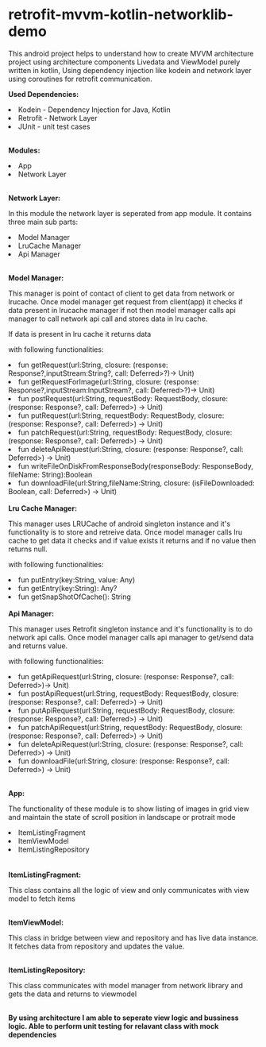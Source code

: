 # retrofit-mvvm-kotlin-networklib-demo

This android project helps to understand how to create MVVM architecture project using architecture components Livedata and 
ViewModel purely written in kotlin, Using dependency injection like kodein and network layer using coroutines 
for retrofit communication.

<b>Used Dependencies:</b>
<li>Kodein - Dependency Injection for Java, Kotlin</li>
<li>Retrofit - Network Layer</li>
<li>JUnit  - unit test cases</li>

<br><b>Modules:</b>
<li>App</li>
<li>Network Layer</li>

<br><b>Network Layer:</b>
<p>In this module the network layer is seperated from app module. It contains three main sub parts:</p>
  <li>Model Manager</li>
    <li>LruCache Manager</li>
      <li>Api Manager</li>
      
<br><b>Model Manager:</b>
<p>This manager is point of contact of client to get data from network or lrucache. Once model manager get request from client(app) it checks if
data present in lrucache manager if not then model manager calls api manager to call network api call and stores data in lru 
cache.</p>
<p>If data is present in lru cache it returns data</p>

<p>with following functionalities: </p>
<li>fun getRequest(url:String, closure: (response: Response<ResponseBody>?,inputStream:String?,  call: Deferred<Response<ResponseBody>>?)-> Unit)</li>
    <li>fun getRequestForImage(url:String, closure: (response: Response<ResponseBody>?,inputStream:InputStream?, call: Deferred<Response<ResponseBody>>?)-> Unit)</li>
    <li>fun postRequest(url:String, requestBody: RequestBody, closure: (response: Response<ResponseBody>?, call: Deferred<Response<ResponseBody>>) -> Unit)</li>
    <li>fun putRequest(url:String, requestBody: RequestBody, closure: (response: Response<ResponseBody>?, call: Deferred<Response<ResponseBody>>) -> Unit)</li>
    <li>fun patchRequest(url:String, requestBody: RequestBody, closure: (response: Response<ResponseBody>?, call: Deferred<Response<ResponseBody>>) -> Unit)</li>
    <li>fun deleteApiRequest(url:String, closure: (response: Response<ResponseBody>?, call: Deferred<Response<ResponseBody>>) -> Unit)</li>
    <li>fun writeFileOnDiskFromResponseBody(responseBody: ResponseBody, fileName: String):Boolean</li>
    <li>fun downloadFile(url:String,fileName:String, closure: (isFileDownloaded: Boolean, call: Deferred<Response<ResponseBody>>) -> Unit)</li>
<br>
<b>Lru Cache Manager:</b>

<p>This manager uses LRUCache of android singleton instance and it's functionality is to store and retreive data. Once model manager calls 
lru cache to get data it checks and if value exists it returns and if no value then returns null.</p>
<p>with following functionalities: </p>
<li>fun putEntry(key:String, value: Any)</li>
    <li>fun getEntry(key:String): Any?</li>
<li>    fun getSnapShotOfCache(): String</li>

<br>
<b>Api Manager:</b>

<p>This manager uses Retrofit singleton instance and it's functionality is to do network api calls. Once model manager calls 
api manager to get/send data and returns value.</p>
<p>with following functionalities: </p>
<li>fun getApiRequest(url:String, closure: (response: Response<ResponseBody>?, call: Deferred<Response<ResponseBody>>)-> Unit)</li>
    <li>fun postApiRequest(url:String, requestBody: RequestBody, closure: (response: Response<ResponseBody>?, call: Deferred<Response<ResponseBody>>) -> Unit)</li>
    <li>fun putApiRequest(url:String, requestBody: RequestBody, closure: (response: Response<ResponseBody>?, call: Deferred<Response<ResponseBody>>) -> Unit)</li>
    <li>fun patchApiRequest(url:String, requestBody: RequestBody, closure: (response: Response<ResponseBody>?, call: Deferred<Response<ResponseBody>>) -> Unit)</li>
    <li>fun deleteApiRequest(url:String, closure: (response: Response<ResponseBody>?, call: Deferred<Response<ResponseBody>>) -> Unit)</li>
    <li>fun downloadFile(url:String, closure: (response: Response<ResponseBody>?, call: Deferred<Response<ResponseBody>>) -> Unit)</li>
    
<br><b>App:</b>
    <p>The functionality of these module is to show listing of images in grid view and maintain the state of scroll position
    in landscape or protrait mode</p>
    
<li>ItemListingFragment</li>
<li>ItemViewModel</li>
<li>ItemListingRepository</li>
<br>
<br><b>ItemListingFragment:</b>
<p>This class contains all the logic of view and only communicates with view model to fetch items</p>
    
<br><b>ItemViewModel:</b>
<p>This class in bridge between view and repository and has live data instance. It fetches data from repository and updates 
the value.</p>

<br><b>ItemListingRepository:</b>
<p>This class communicates with model manager from network library and gets the data and returns to viewmodel</p>
    
<br><b>By using architecture I am able to seperate view logic and bussiness logic. Able to perform unit testing for relavant
class with mock dependencies</b>
    

